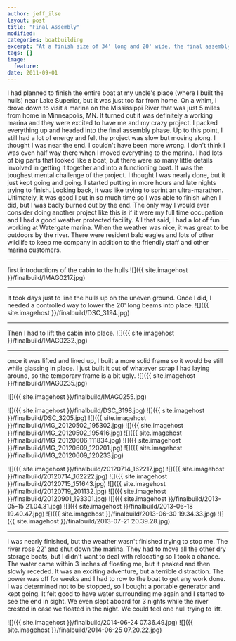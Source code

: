 ```yaml
---
author: jeff_ilse
layout: post
title: "Final Assembly"
modified:
categories: boatbuilding
excerpt: "At a finish size of 34' long and 20' wide, the final assembly is best done near the water. I never thought it would be a river."
tags: []
image:
  feature:
date: 2011-09-01
---
```


I had planned to finish the entire boat at my uncle's place (where I built the hulls) near Lake Superior, but it was just too far from home. On a whim, I drove down to visit a marina on the Mississippi River that was just 5 miles from home in Minneapolis, MN. It turned out it was definitely a working marina and they were excited to have me and my crazy project. I packed everything up and headed into the final assembly phase. Up to this point, I still had a lot of energy and felt the project was slow but moving along. I thought I was near the end. I couldn't have been more wrong. I don't think I was even half way there when I moved everything to the marina. I had lots of big parts that looked like a boat, but there were so many little details involved in getting it together and into a functioning boat. It was the toughest mental challenge of the project. I thought I was nearly done, but it just kept going and going. I started putting in more hours and late nights trying to finish. Looking back, it was like trying to sprint an ultra-marathon. Ultimately, it was good I put in so much time so I was able to finish when I did, but I was badly burned out by the end. The only way I would ever consider doing another project like this is if it were my full time occupation and I had a good weather protected facility. All that said, I had a lot of fun working at Watergate marina. When the weather was nice, it was great to be outdoors by the river. There were resident bald eagles and lots of other wildlife to keep me company in addition to the friendly staff and other marina customers. 

------

first introductions of the cabin to the hulls
![]({{ site.imagehost }}/finalbuild/IMAG0217.jpg)

-----

It took days just to line the hulls up on the uneven ground. Once I did, I needed a controlled way to lower the 20' long beams into place.
![]({{ site.imagehost }}/finalbuild/DSC_3194.jpg)


------

Then I had to lift the cabin into place.
![]({{ site.imagehost }}/finalbuild/IMAG0232.jpg)

-----

once it was lifted and lined up, I built a more solid frame so it would be still while glassing in place. I just built it out of whatever scrap I had laying around, so the temporary frame is a bit ugly.
![]({{ site.imagehost }}/finalbuild/IMAG0235.jpg)

![]({{ site.imagehost }}/finalbuild/IMAG0255.jpg)


![]({{ site.imagehost }}/finalbuild/DSC_3198.jpg)
![]({{ site.imagehost }}/finalbuild/DSC_3205.jpg)
![]({{ site.imagehost }}/finalbuild/IMG_20120502_195302.jpg)
![]({{ site.imagehost }}/finalbuild/IMG_20120502_195416.jpg)
![]({{ site.imagehost }}/finalbuild/IMG_20120606_111834.jpg)
![]({{ site.imagehost }}/finalbuild/IMG_20120609_120201.jpg)
![]({{ site.imagehost }}/finalbuild/IMG_20120609_120233.jpg)

![]({{ site.imagehost }}/finalbuild/20120714_162217.jpg)
![]({{ site.imagehost }}/finalbuild/20120714_162222.jpg)
![]({{ site.imagehost }}/finalbuild/20120715_151643.jpg)
![]({{ site.imagehost }}/finalbuild/20120719_201132.jpg)
![]({{ site.imagehost }}/finalbuild/20120901_193301.jpg)
![]({{ site.imagehost }}/finalbuild/2013-05-15 21.04.31.jpg)
![]({{ site.imagehost }}/finalbuild/2013-06-18 19.40.47.jpg)
![]({{ site.imagehost }}/finalbuild/2013-06-30 19.34.33.jpg)
![]({{ site.imagehost }}/finalbuild/2013-07-21 20.39.28.jpg)

-----

I was nearly finished, but the weather wasn't finished trying to stop me. The river rose 22' and shut down the marina. They had to move all the other dry storage boats, but I didn't want to deal with relocating so I took a chance. The water came within 3 inches of floating me, but it peaked and then slowly receded. It was an exciting adventure, but a terrible distraction. The power was off for weeks and I had to row to the boat to get any work done. I was determined not to be stopped, so I bought a portable generator and kept going. It felt good to have water surrounding me again and I started to see the end in sight. We even slept aboard for 3 nights while the river crested in case we floated in the night. We could feel one hull trying to lift.

![]({{ site.imagehost }}/finalbuild/2014-06-24 07.36.49.jpg)
![]({{ site.imagehost }}/finalbuild/2014-06-25 07.20.22.jpg)
